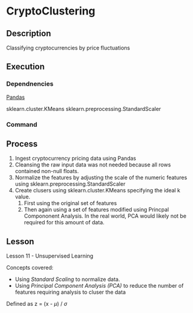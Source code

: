 # CryptoClustering

## Description

Classifying cryptocurrencies by price fluctuations

## Execution

### Dependnencies

[Pandas](https://pandas.pydata.org/)

sklearn.cluster.KMeans
sklearn.preprocessing.StandardScaler

### Command

## Process

1. Ingest cryptocurrency pricing data using Pandas
1. Cleansing the raw input data was not needed because all rows contained non-null floats.
1. Normalize the features by adjusting the scale of the numeric features using sklearn.preprocessing.StandardScaler 
1. Create clusers using sklearn.cluster.KMeans specifying the ideal k value.
    1. First using the original set of features
    1. Then again using a set of features modified using Princpal Compononent Analysis. In the real world, PCA would likely not be required for this amount of data.

## Lesson

Lesson 11 - Unsupervised Learning

Concepts covered:

* Using *Standard Scaling* to normalize data.
* Using *Principal Component Analysis (PCA)* to reduce the number of features requiring analysis to cluser the data

Defined as
z = (x - $\mu$) / $\sigma$
